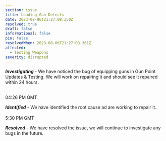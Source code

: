 ```yaml
---
section: issue
title: Loading Gun Defects
date: 2023-08-06T21:27:08.350Z
resolved: true
draft: false
informational: false
pin: false
resolvedWhen: 2023-08-06T21:27:08.361Z
affected:
  - Testing Weapons
severity: disrupted
---
```

***Investigating*** - We have noticed the bug of equipping guns in Gun Point Updates & Testing. We will work on repairing it and should see it repaired within 24 hours.

\
0﻿4:26 PM GMT

***Identified*** - We have identified the root cause ad are working to repair it.\
\
5﻿:30 PM GMT

***R﻿esolved*** - We have resolved the issue, we will continue to investigate any bugs in the future.